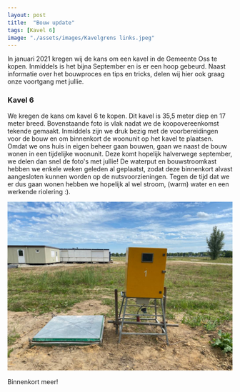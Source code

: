 ```yaml
---
layout: post
title:  "Bouw update"
tags: [Kavel 6]
image: "./assets/images/Kavelgrens links.jpeg"
---
```


In januari 2021 kregen wij de kans om een kavel in de Gemeente Oss te kopen. Inmiddels is het bijna September en is er een hoop gebeurd. Naast informatie over het bouwproces en tips en tricks, delen wij hier ook graag onze voortgang met jullie. 

### Kavel 6
We kregen de kans om kavel 6 te kopen. Dit kavel is 35,5 meter diep en 17 meter breed. Bovenstaande foto is vlak nadat we de koopovereenkomst tekende gemaakt. Inmiddels zijn we druk bezig met de voorbereidingen voor de bouw en om binnenkort de woonunit op het kavel te plaatsen. Omdat we ons huis in eigen beheer gaan bouwen, gaan we naast de bouw wonen in een tijdelijke woonunit. Deze komt hopelijk halverwege september, we delen dan snel de foto's met jullie! De waterput en bouwstroomkast hebben we enkele weken geleden al geplaatst, zodat deze binnenkort alvast aangesloten kunnen worden op de nutsvoorzieningen. Tegen de tijd dat we er dus gaan wonen hebben we hopelijk al wel stroom, (warm) water en een werkende riolering :).

![bouwstroomkast+waterput](/assets/images/bouwstroomkast+waterput.jpeg)

Binnenkort meer!
